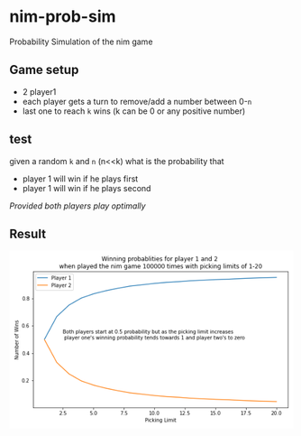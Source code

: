 # nim-prob-sim
Probability Simulation of the nim game


## Game setup

- 2 player1
- each player gets a turn to remove/add a number between 0-`n`
- last one to reach `k` wins (k can be 0 or any positive number)


## test

given a random `k` and `n` (n<<k) what is the 
probability that 
- player 1 will win if he plays first
- player 1 will win if he plays second

*Provided both players play optimally*

## Result

![img](plot.png)
